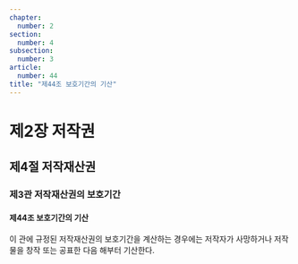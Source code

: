```yaml
---
chapter:
  number: 2
section:
  number: 4
subsection:
  number: 3
article:
  number: 44
title: "제44조 보호기간의 기산"
---
```


# 제2장 저작권

## 제4절 저작재산권

### 제3관 저작재산권의 보호기간

#### 제44조 보호기간의 기산

이 관에 규정된 저작재산권의 보호기간을 계산하는 경우에는 저작자가 사망하거나 저작물을 창작 또는 공표한 다음 해부터 기산한다.
